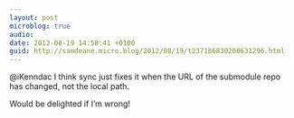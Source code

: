 ```yaml
---
layout: post
microblog: true
audio: 
date: 2012-08-19 14:58:41 +0100
guid: http://samdeane.micro.blog/2012/08/19/t237186830200631296.html
---
```

@iKenndac I think sync just fixes it when the URL of the submodule repo has changed, not the local path.

Would be delighted if I’m wrong!
